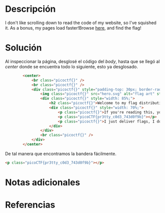 # **Descripción**

I don't like scrolling down to read the code of my website, so I've squished it. As a bonus, my pages load faster!Browse [here](http://titan.picoctf.net:57362/), and find the flag!

# **Solución**

Al inspeccionar la página, desglosé el código del *body*, hasta que se llegó al *center* donde se encuentra todo lo siguiente, esto ya desglosado. 

```html
        <center>
            <br class="picoctf{}" />
            <br class="picoctf{}" />
            <div class="picoctf{}" style="padding-top: 30px; border-radius: 3%; box-shadow: 0 5px 10px #0000004d; width: 50%; align-self: center;">
                <img class="picoctf{}" src="hero.svg" alt="flag art" style="width: 150px; height: 150px;" />
                <div class="picoctf{}" style="width: 85%;">
                    <h2 class="picoctf{}">Welcome to my flag distribution website!</h2>
                    <div class="picoctf{}" style="width: 70%;">
                        <p class="picoctf{}">If you're reading this, your browser has succesfully received the flag.</p>
                        <p class="picoCTF{pr3tty_c0d3_743d0f9b}"></p>
                        <p class="picoctf{}">I just deliver flags, I don't know how to read them...</p>
                    </div>
                </div>
                <br class="picoctf{}" />
            </div>
        </center>
```

De tal manera que encontramos la bandera fácilmente. 

```html
<p class="picoCTF{pr3tty_c0d3_743d0f9b}"></p>
```

# **Notas adicionales**


# **Referencias**